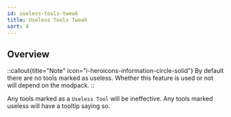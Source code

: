 ```yaml
---
id: useless-tools-tweak
title: Useless Tools Tweak
sort: 4
---
```


## Overview

::callout{title="Note" icon="i-heroicons-information-circle-solid"}
By default there are no tools marked as useless. Whether this feature is used or not will depend on the modpack.
::

Any tools marked as a `Useless Tool` will be ineffective. Any tools marked useless will have a tooltip saying so.
